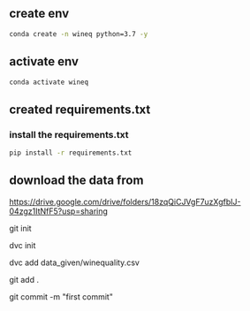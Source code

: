 ## create env
```bash
conda create -n wineq python=3.7 -y
```
## activate env
```bash
conda activate wineq
```
## created requirements.txt

### install the requirements.txt
```bash
pip install -r requirements.txt
```
## download the data from

https://drive.google.com/drive/folders/18zqQiCJVgF7uzXgfbIJ-04zgz1ItNfF5?usp=sharing

git init

dvc init

dvc add data_given/winequality.csv

git add . 

git commit -m "first commit"

